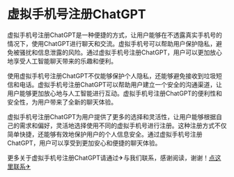 # 虚拟手机号注册ChatGPT

虚拟手机号注册ChatGPT是一种便捷的方式，让用户能够在不透露真实手机号的情况下，使用ChatGPT进行聊天和交流。虚拟手机号可以帮助用户保护隐私，避免被骚扰和信息泄露的风险。通过虚拟手机号注册ChatGPT，用户可以更加放心地享受人工智能聊天带来的乐趣和便利。

使用虚拟手机号注册ChatGPT不仅能够保护个人隐私，还能够避免接收到垃圾短信和电话。虚拟手机号注册ChatGPT可以帮助用户建立一个安全的沟通渠道，让用户能够更加放心地与人工智能进行互动。虚拟手机号注册ChatGPT的便利性和安全性，为用户带来了全新的聊天体验。

虚拟手机号注册ChatGPT为用户提供了更多的选择和灵活性，让用户能够根据自己的需求和偏好，灵活地选择使用不同的虚拟手机号进行注册。这种注册方式不仅简单快捷，还能够有效地保护用户的个人信息安全。通过虚拟手机号注册ChatGPT，用户可以享受到更加安心和便捷的聊天体验。

更多关于虚拟手机号注册ChatGPT请通过✈与我们联系，感谢阅读，谢谢！[点这里联系✈](https://ss.k02.cc)